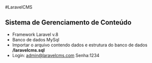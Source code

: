 #LaravelCMS

## Sistema de Gerenciamento de Conteúdo

- Framework Laravel v.8
- Banco de dados MySql
- Importar o arquivo contendo dados e estrutura do banco de dados <strong>/laravelcms.sql</strong>
- Login: admin@laravelcms.com Senha:1234
